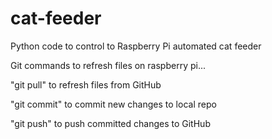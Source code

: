 # cat-feeder
Python code to control to Raspberry Pi automated cat feeder

Git commands to refresh files on raspberry pi...

"git pull" to refresh files from GitHub

"git commit" to commit new changes to local repo

"git push" to push committed changes to GitHub 
